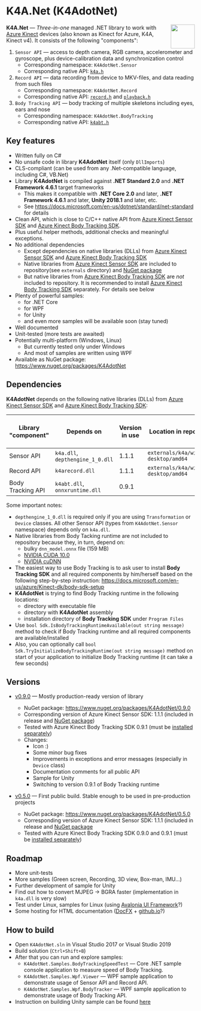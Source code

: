 # K4A.Net (K4AdotNet)

<img align="right" width="64" height="64" src="https://github.com/bibigone/k4a.net/raw/master/K4AdotNet-64.png">

**K4A.Net** &mdash; *Three-in-one* managed .NET library to work with [Azure Kinect](https://azure.microsoft.com/en-us/services/kinect-dk/) devices (also known as Kinect for Azure, K4A, Kinect v4). It consists of the following "components":
1. `Sensor API` &mdash; access to depth camera, RGB camera, accelerometer and gyroscope, plus device-calibration data and synchronization control
   * Corresponding namespace: `K4AdotNet.Sensor`
   * Corresponding native API: [`k4a.h`](https://github.com/bibigone/k4a.net/blob/master/externals/k4a/include/k4a/k4a.h)
2. `Record API` &mdash; data recording from device to MKV-files, and data reading from such files
   * Corresponding namespace: `K4AdotNet.Record`
   * Corresponding native API: [`record.h`](https://github.com/bibigone/k4a.net/blob/master/externals/k4a/include/k4arecord/record.h) and [`playback.h`](https://github.com/bibigone/k4a.net/blob/master/externals/k4a/include/k4arecord/playback.h)
3. `Body Tracking API` &mdash; body tracking of multiple skeletons including eyes, ears and nose
   * Corresponding namespace: `K4AdotNet.BodyTracking`
   * Corresponding native API: [`k4abt.h`](https://github.com/bibigone/k4a.net/blob/master/externals/k4abt/include/k4abt.h)


## Key features

* Written fully on C#
* No unsafe code in library **K4AdotNet** itself (only `DllImports`)
* CLS-compliant (can be used from any .Net-compatible language, including C#, VB.Net)
* Library **K4AdotNet** is compiled against **.NET Standard 2.0** and **.NET Framework 4.6.1** target frameworks
  * This makes it compatible with **.NET Core 2.0** and later, **.NET Framework 4.6.1** and later, **Unity 2018.1** and later, etc.
  * See https://docs.microsoft.com/en-us/dotnet/standard/net-standard for details
* Clean API, which is close to C/C++ native API from [Azure Kinect Sensor SDK](https://docs.microsoft.com/en-us/azure/Kinect-dk/sensor-sdk-download) and [Azure Kinect Body Tracking SDK](https://docs.microsoft.com/en-us/azure/Kinect-dk/body-sdk-download).
* Plus useful helper methods, additional checks and meaningful exceptions.
* No additional dependencies
  * Except dependencies on native libraries (DLLs) from [Azure Kinect Sensor SDK](https://docs.microsoft.com/en-us/azure/Kinect-dk/sensor-sdk-download) and [Azure Kinect Body Tracking SDK](https://docs.microsoft.com/en-us/azure/Kinect-dk/body-sdk-download)
  * Native libraries from [Azure Kinect Sensor SDK](https://docs.microsoft.com/en-us/azure/Kinect-dk/sensor-sdk-download) are included to repository(see `externals` directory) and [NuGet package](https://www.nuget.org/packages/K4AdotNet)
  * But native libraries from [Azure Kinect Body Tracking SDK](https://docs.microsoft.com/en-us/azure/Kinect-dk/body-sdk-download) are *not* included to repository. It is recommended to install [Azure Kinect Body Tracking SDK](https://docs.microsoft.com/en-us/azure/Kinect-dk/body-sdk-download) separately. For details see below
* Plenty of powerful samples:
  * for .NET Core
  * for WPF
  * for Unity
  * and even more samples will be available soon (stay tuned)
* Well documented
* Unit-tested (more tests are awaited)
* Potentially multi-platform (Windows, Linux)
  * But currently tested only under Windows
  * And most of samples are written using WPF
* Available as NuGet package: https://www.nuget.org/packages/K4AdotNet


## Dependencies

**K4AdotNet** depends on the following native libraries (DLLs) from [Azure Kinect Sensor SDK](https://docs.microsoft.com/en-us/azure/Kinect-dk/sensor-sdk-download) and [Azure Kinect Body Tracking SDK](https://docs.microsoft.com/en-us/azure/Kinect-dk/body-sdk-download):

| Library "component" | Depends on                       | Version in use | Location in repository                | Included in [NuGet package](https://www.nuget.org/packages/K4AdotNet) 
|---------------------|----------------------------------|----------------|---------------------------------------|--------------------------
| Sensor API          | `k4a.dll`, `depthengine_1_0.dll` | 1.1.1          | `externals/k4a/windows-desktop/amd64` | YES
| Record API          | `k4arecord.dll`                  | 1.1.1          | `externals/k4a/windows-desktop/amd64` | YES
| Body Tracking API   | `k4abt.dll`, `onnxruntime.dll`   | 0.9.1          |                                       | no

Some important notes:
* `depthengine_1_0.dll` is required only if you are using `Transformation` or `Device` classes. All other Sensor API (types from `K4AdotNet.Sensor` namespace) depends only on `k4a.dll`.
* Native libraries from Body Tacking runtime are not included to repository because they, in turn, depend on:
  * bulky `dnn_model.onnx` file (159 MB)
  * [NVIDIA CUDA 10.0](https://developer.nvidia.com/cuda-10.0-download-archive)
  * [NVIDIA cuDNN](https://developer.nvidia.com/cudnn)
* The easiest way to use Body Tracking is to ask user to install **Body Tracking SDK** and all required components by him/herself based on the following step-by-step instruction: https://docs.microsoft.com/en-us/azure/Kinect-dk/body-sdk-setup
* **K4AdotNet** is trying to find Body Tracking runtime in the following locations:
  * directory with executable file
  * directory with **K4AdotNet** assembly
  * installation directory of **Body Tracking SDK** under `Program Files`
* Use `bool Sdk.IsBodyTrackingRuntimeAvailable(out string message)` method to check if Body Tracking runtime and all required components are available/installed
* Also, you can optionally call `bool Sdk.TryInitializeBodyTrackingRuntime(out string message)` method on start of your application to initialize Body Tracking runtime (it can take a few seconds)


## Versions

* [v0.9.0](https://github.com/bibigone/k4a.net/releases/tag/v0.9.0) &mdash; Mostly production-ready version of library
  * NuGet package: https://www.nuget.org/packages/K4AdotNet/0.9.0
  * Corresponding version of Azure Kinect Sensor SDK: 1.1.1 (included in release and [NuGet package](https://www.nuget.org/packages/K4AdotNet/0.9.0))
  * Tested with Azure Kinect Body Tracking SDK 0.9.1 (must be [installed separately](https://docs.microsoft.com/en-us/azure/Kinect-dk/body-sdk-setup))
  * Changes:
    * Icon :)
    * Some minor bug fixes
    * Improvements in exceptions and error messages (especially in `Device` class)
    * Documentation comments for all public API
    * Sample for Unity
    * Switching to version 0.9.1 of Body Tracking runtime

* [v0.5.0](https://github.com/bibigone/k4a.net/releases/tag/v0.5.0) &mdash; First public build. Stable enough to be used in pre-production projects
  * NuGet package: https://www.nuget.org/packages/K4AdotNet/0.5.0
  * Corresponding version of Azure Kinect Sensor SDK: 1.1.1 (included in release and [NuGet package](https://www.nuget.org/packages/K4AdotNet/0.5.0)
  * Tested with Azure Kinect Body Tracking SDK 0.9.0 and 0.9.1 (must be [installed separately](https://docs.microsoft.com/en-us/azure/Kinect-dk/body-sdk-setup))


## Roadmap

* More unit-tests
* More samples (Green screen, Recording, 3D view, Box-man, IMU...)
* Further development of sample for Unity
* Find out how to convert MJPEG -> BGRA faster (implementation in `k4a.dll` is very slow)
* Test under Linux, samples for Linux (using [Avalonia UI Framework](http://avaloniaui.net/)?)
* Some hosting for HTML documentation ([DocFX](https://dotnet.github.io/docfx/) + [github.io](https://pages.github.com/)?)


## How to build

* Open `K4AdotNet.sln` in Visual Studio 2017 or Visual Studio 2019
* Build solution (`Ctrl+Shift+B`)
* After that you can run and explore samples:
  * `K4AdotNet.Samples.BodyTrackingSpeedTest` &mdash; Core .NET sample console application to measure speed of Body Tracking.
  * `K4AdotNet.Samples.Wpf.Viewer` &mdash; WPF sample application to demonstrate usage of Sensor API and Record API.
  * `K4AdotNet.Samples.Wpf.BodyTracker` &mdash; WPF sample application to demonstrate usage of Body Tracking API.
* Instruction on building Unity sample can be found [here](https://github.com/bibigone/k4a.net/blob/master/K4AdotNet.Samples.Unity/readme.txt)
